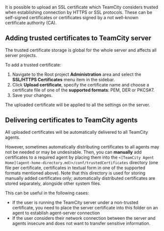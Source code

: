 [//]: # (title: Uploading SSL Certificates)
[//]: # (auxiliary-id: Uploading SSL Certificates)

It is possible to upload an SSL certificate which TeamCity considers trusted when establishing connection by HTTPS or SSL protocols. These can be self-signed certificates or certificates signed by a not well-known certificate authority (CA).

## Adding trusted certificates to TeamCity server

The trusted certificate storage is global for the whole server and affects all server projects.

To add a trusted certificate:
1. Navigate to the Root project __Administration__ area and select the __SSL/HTTPS Certificates__ menu item in the sidebar.
2. Click __Upload certificate__, specify the certificate name and choose a certificate file of one of the __supported formats__: PEM, DER or PKCS#7.
3. Save your changes.

The uploaded certificate will be applied to all the settings on the server.

## Delivering certificates to TeamCity agents

All uploaded certificates will be automatically delivered to all TeamCity agents.

However, sometimes automatically distributing certificates to all agents may not be needed or may be undesirable. Then, you can __manually__ add certificates to a required agent by placing them into the `<[TeamCity Agent Home](agent-home-directory.md)>/conf/trustedCertificates` directory (one file per certificate, certificates in textual form in one of the supported formats mentioned above). Note that this directory is used for storing manually added certificates only; automatically distributed certificates are stored separately, alongside other system files.

This can be useful in the following cases:
* If the user is running the TeamCity server under a non-trusted certificate, you need to place the server certificate into this folder on an agent to establish agent-server connection
* If the user considers their network connection between the server and agents insecure and does not want to transfer sensitive information.
